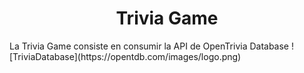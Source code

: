 <h1 align="center"> Trivia Game</h1>
La Trivia Game consiste en consumir la API de OpenTrivia Database
![TriviaDatabase](https://opentdb.com/images/logo.png)
